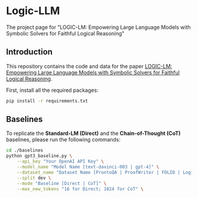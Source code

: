 # Logic-LLM
The project page for "LOGIC-LM: Empowering Large Language Models with Symbolic Solvers for Faithful Logical Reasoning"

## Introduction

This repository contains the code and data for the paper [LOGIC-LM: Empowering Large Language Models with Symbolic Solvers for Faithful Logical Reasoning](). 

First, install all the required packages:

```bash
pip install -r requirements.txt
```

## Baselines

To replicate the **Standard-LM (Direct)** and the **Chain-of-Thought (CoT)** baselines, please run the following commands:

```bash
cd ./baselines
python gpt3_baseline.py \
    --api_key "Your OpenAI API Key" \
    --model_name "Model Name [text-davinci-003 | gpt-4]" \
    --dataset_name "Dataset Name [ProntoQA | ProofWriter | FOLIO | LogicalDeduction]" \
    --split dev \
    --mode "Baseline [Direct | CoT]" \
    --max_new_tokens "16 for Direct; 1024 for CoT" \
```

